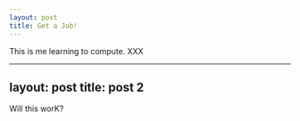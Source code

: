 ```yaml
---
layout: post
title: Get a Job!
---
```


This is me learning to compute. XXX

---
layout: post
title: post 2
---

Will this worK?
